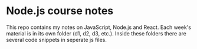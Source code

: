 # Node.js course notes

This repo contains my notes on JavaScript, Node.js and React. Each week's material is in its own folder (d1, d2, d3, etc.). Inside these folders there are several code snippets in seperate js files.